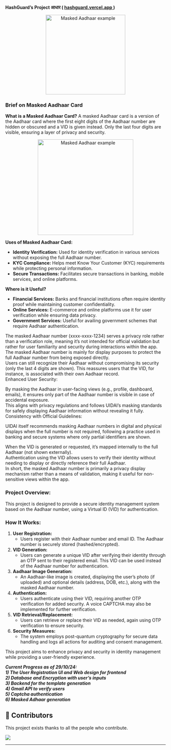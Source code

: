 **HashGuard’s Project आधार   ( <a href="https://hashguard.vercel.app"> hashguard.vercel.app </a> )**

<p align="center">
<img src="public/Project_Aadhaar_Logo.jpg" alt="Masked Aadhaar example" width="250"/>
</p>

### **Brief on Masked Aadhaar Card**

**What is a Masked Aadhaar Card?** A masked Aadhaar card is a version of the Aadhaar card where the first eight digits of the Aadhaar number are hidden or obscured and a VID is given instead. Only the last four digits are visible, ensuring a layer of privacy and security.

<p align="center">
<img src="public/Masked_Aadhaar_example.jpg" alt="Masked Aadhaar example" width="300"/>
</p>

**Uses of Masked Aadhaar Card:**

* **Identity Verification:** Used for identity verification in various services without exposing the full Aadhaar number.  
* **KYC Compliance:** Helps meet Know Your Customer (KYC) requirements while protecting personal information.  
* **Secure Transactions:** Facilitates secure transactions in banking, mobile services, and online platforms.

**Where is it Useful?**

* **Financial Services:** Banks and financial institutions often require identity proof while maintaining customer confidentiality.  
* **Online Services:** E-commerce and online platforms use it for user verification while ensuring data privacy.  
* **Government Services:** Useful for availing government schemes that require Aadhaar authentication.

The masked Aadhaar number (xxxx-xxxx-1234) serves a privacy role rather than a verification role, meaning it’s not intended for official validation but rather for user familiarity and security during interactions within the app.  
The masked Aadhaar number is mainly for display purposes to protect the full Aadhaar number from being exposed directly.  
Users can still recognize their Aadhaar without compromising its security (only the last 4 digits are shown). This reassures users that the VID, for instance, is associated with their own Aadhaar record.  
Enhanced User Security:

By masking the Aadhaar in user-facing views (e.g., profile, dashboard, emails), it ensures only part of the Aadhaar number is visible in case of accidental exposure.  
This aligns with privacy regulations and follows UIDAI’s masking standards for safely displaying Aadhaar information without revealing it fully.  
Consistency with Official Guidelines:

UIDAI itself recommends masking Aadhaar numbers in digital and physical displays when the full number is not required, following a practice used in banking and secure systems where only partial identifiers are shown.

When the VID is generated or requested, it’s mapped internally to the full Aadhaar (not shown externally).  
Authentication using the VID allows users to verify their identity without needing to display or directly reference their full Aadhaar.  
In short, the masked Aadhaar number is primarily a privacy display mechanism rather than a means of validation, making it useful for non-sensitive views within the app.

### **Project Overview:**

This project is designed to provide a secure identity management system based on the Aadhaar number, using a Virtual ID (VID) for authentication.

### **How It Works:**

1. **User Registration:**  
   * Users register with their Aadhaar number and email ID. The Aadhaar number is securely stored (hashed/encrypted).  
2. **VID Generation:**  
   * Users can generate a unique VID after verifying their identity through an OTP sent to their registered email. This VID can be used instead of the Aadhaar number for authentication.  
3. **Aadhaar Image Generation:**  
   * An Aadhaar-like image is created, displaying the user’s photo (if uploaded) and optional details (address, DOB, etc.), along with the masked Aadhaar number.  
4. **Authentication:**  
   * Users authenticate using their VID, requiring another OTP verification for added security. A voice CAPTCHA may also be implemented for further verification.  
5. **VID Retrieval/Replacement:**  
   * Users can retrieve or replace their VID as needed, again using OTP verification to ensure security.  
6. **Security Measures:**  
   * The system employs post-quantum cryptography for secure data handling and logs all actions for auditing and consent management.

This project aims to enhance privacy and security in identity management while providing a user-friendly experience.

***Current Progress as of 29/10/24:***  
***1\) The User Registration UI and Web design for frontend***  
***2\) Database and Encryption with user’s inputs***  
***3\) Backend for the template generation***  
***4\) Gmail API to verify users***  
***5\) Captcha authentication***  
***6\) Masked Adhaar generation***

## 👏 Contributors

This project exists thanks to all the people who contribute.

<p align="left">
  <a href="https://github.com/Omkar982004/hashguard/graphs/contributors">
  <img src="https://contrib.rocks/image?repo=Omkar982004/hashguard" />
  </a>
</p>

---

